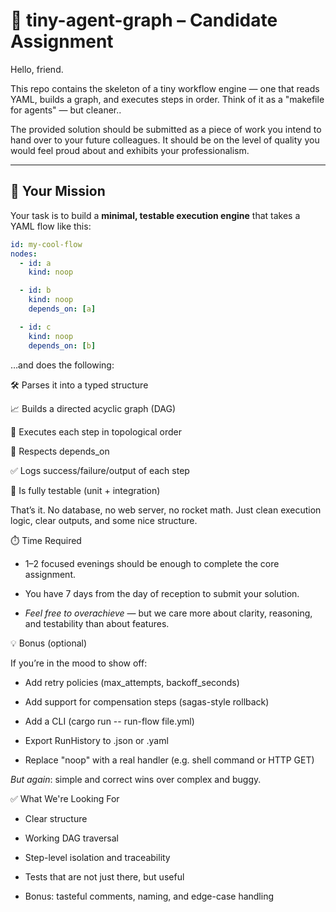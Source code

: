 # 🧠 tiny-agent-graph – Candidate Assignment

Hello, friend.

This repo contains the skeleton of a tiny workflow engine — one that reads YAML, builds a graph, and executes steps in order. Think of it as a "makefile for agents" — but cleaner..

The provided solution should be submitted as a piece of work you intend to hand over to your future colleagues. It should be on the level of quality you would feel proud about and exhibits your professionalism.

---

## 🎯 Your Mission

Your task is to build a **minimal, testable execution engine** that takes a YAML flow like this:

```yaml
id: my-cool-flow
nodes:
  - id: a
    kind: noop

  - id: b
    kind: noop
    depends_on: [a]

  - id: c
    kind: noop
    depends_on: [b]
```

…and does the following:

🛠️ Parses it into a typed structure

📈 Builds a directed acyclic graph (DAG)

🔄 Executes each step in topological order

🧱 Respects depends_on

✅ Logs success/failure/output of each step

🧪 Is fully testable (unit + integration)

That’s it. No database, no web server, no rocket math. Just clean execution logic, clear outputs, and some nice structure.


⏱️ Time Required

- 1–2 focused evenings should be enough to complete the core assignment.

- You have 7 days from the day of reception to submit your solution.

- *Feel free to overachieve* — but we care more about clarity, reasoning, and testability than about features.


💡 Bonus (optional)

If you’re in the mood to show off:

- Add retry policies (max_attempts, backoff_seconds)

- Add support for compensation steps (sagas-style rollback)

- Add a CLI (cargo run -- run-flow file.yml)

- Export RunHistory to .json or .yaml

- Replace "noop" with a real handler (e.g. shell command or HTTP GET)

*But again*: simple and correct wins over complex and buggy.


✅ What We're Looking For

- Clear structure

- Working DAG traversal

- Step-level isolation and traceability

- Tests that are not just there, but useful

- Bonus: tasteful comments, naming, and edge-case handling

